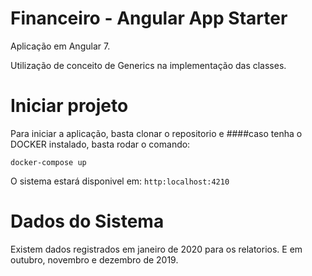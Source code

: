 # Financeiro - Angular App Starter

Aplicação em Angular 7.

Utilização de conceito de Generics na implementação das classes.


# Iniciar projeto

Para iniciar a aplicação, basta clonar o repositorio e ####caso tenha o DOCKER instalado, basta rodar o comando:

`docker-compose up`

O sistema estará disponivel em:
`http:localhost:4210`

# Dados do Sistema

Existem dados registrados em janeiro de 2020 para os relatorios.
E em outubro, novembro e dezembro de 2019.
